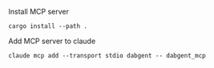 Install MCP server

```
cargo install --path .
```

Add MCP server to claude

```
claude mcp add --transport stdio dabgent -- dabgent_mcp
```
